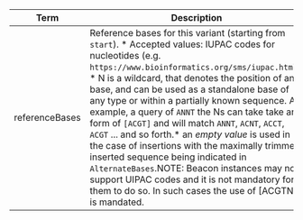 |Term | Description | Type | Properties | Example | Enum|
| ---| ---| ---| ---| ---| --- |
| referenceBases | Reference bases for this variant (starting from `start`). * Accepted values: IUPAC codes for nucleotides (e.g. `https://www.bioinformatics.org/sms/iupac.html`). * N is a wildcard, that denotes the position of any base, and can be used  as a standalone base of any type or within a partially known sequence. As  example, a query of `ANNT` the Ns can take take any form of `[ACGT]` and  will match `ANNT`, `ACNT`, `ACCT`, `ACGT` ... and so forth.* an *empty value* is used in the case of insertions with the maximally  trimmed, inserted sequence being indicated in `AlternateBases`.NOTE: Beacon instances may not support UIPAC codes and it is not mandatory for them to do so. In such cases the use of [ACGTN] is mandated. | string | NA | A, T, N, , ACG | NA|
